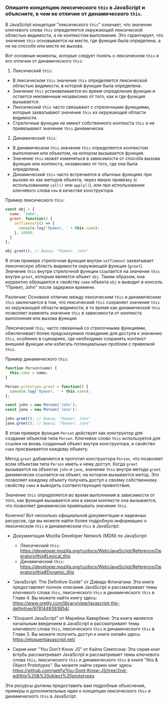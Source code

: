 ### Опишите концепцию лексического `this` в JavaScript и объясните, в чем ее отличие от динамического `this`.

В JavaScript концепция "лексического `this`" означает, что значение ключевого слова `this` определяется окружающей лексической областью видимости, а не контекстом выполнения. Это гарантирует, что значение `this` основывается на месте, где функция была определена, а не на способе или месте ее вызова.

Вот основные моменты, которые следует понять о лексическом `this` и его отличии от динамического `this`:

1. Лексический `this`:
- В лексическом `this` значение `this` определяется лексической областью видимости, в которой функция была определена.
- Значение `this` устанавливается во время определения функции и остается неизменным независимо от того, как и где функция вызывается.
- Лексический `this` часто связывают с стрелочными функциями, которые захватывают значение `this` из окружающей области видимости.
- Стрелочные функции не имеют собственного контекста `this` и не привязывают значение `this` динамически.

2. Динамический `this`:
- В динамическом `this` значение `this` определяется контекстом выполнения или объектом, на котором вызывается функция.
- Значение `this` может изменяться в зависимости от способа вызова функции или контекста, независимо от того, где она была определена.
- Динамический `this` часто встречается в обычных функциях при вызове их как методов объекта, через явную привязку (с использованием `call()` или `apply()`), или при использовании ключевого слова `new` в качестве конструктора.

Пример лексического `this`:

```javascript
const obj = {
  name: 'John',
  greet: function() {
    setTimeout(() => {
      console.log('Привет, ' + this.name);
    }, 1000);
  }
};

obj.greet(); // Вывод: "Привет, John"
```

В этом примере стрелочная функция внутри `setTimeout` захватывает лексическую область видимости окружающей функции (`greet`). Значение `this` внутри стрелочной функции ссылается на значение `this` внутри `greet`, которым является объект `obj`. Таким образом, она корректно обращается к свойству `name` объекта `obj` и выводит в консоль "Привет, John" после задержки времени.

Различие:
Основное отличие между лексическим `this` и динамическим `this` заключается в том, что лексический `this` сохраняет значение `this` из окружающей области видимости, в то время как динамический `this` позволяет изменять значение `this` в зависимости от контекста выполнения или вызова функции.

Лексический `this`, часто связанный со стрелочными функциями, обеспечивает более предсказуемое поведение для доступа к значению `this`, особенно в сценариях, где необходимо сохранять контекст внешней функции или избегать потенциальных проблем с привязкой `this`.

Пример динамического `this`:

```javascript
function Person(name) {
  this.name = name;
}

Person.prototype.greet = function() {
  console.log('Привет, ' + this.name);
};

const john = new Person('John');
const jane = new Person('Jane');

john.greet(); // Вывод: "Привет, John"
jane.greet(); // Вывод: "Привет, Jane"
```

В этом примере функция `Person` действует как конструктор для создания объектов типа `Person`. Ключевое слово `this` используется для ссылки на вновь созданный объект внутри конструктора, и свойство `name` присваивается каждому объекту.

Метод `greet` добавляется в прототип конструктора `Person`, что позволяет всем объектам типа `Person` иметь к нему доступ. Когда `greet` вызывается на объектах `john` и `jane`, значение `this` внутри метода `greet` динамически ссылается на объект, на котором вызывается метод. Это позволяет каждому объекту получать доступ к своему собственному свойству `name` и выводить соответствующее приветствие.

Значение `this` определяется во время выполнения в зависимости от того, как функция вызывается или в каком контексте она вызывается, что позволяет динамически привязывать значение `this`.

Конечно! Вот несколько официальной документации и надежных ресурсов, где вы можете найти более подробную информацию о лексическом `this` и динамическом `this` в JavaScript:

- Документация Mozilla Developer Network (MDN) по JavaScript:
  - Лексический `this`: https://developer.mozilla.org/ru/docs/Web/JavaScript/Reference/Operators/this#Lexical_this
  - Динамический `this`: https://developer.mozilla.org/ru/docs/Web/JavaScript/Reference/Operators/this#Dynamic_this

- "JavaScript: The Definitive Guide" от Дэвида Флэнагана: Эта книга предоставляет полное описание JavaScript и рассматривает темы ключевого слова `this`, лексического `this` и динамического `this` в Главе 4. Вы можете найти книгу здесь: https://www.oreilly.com/library/view/javascript-the-definitive/9781449393854/

- "Eloquent JavaScript" от Марейна Хавербеке: Эта книга является начальным введением в JavaScript и рассматривает темы ключевого слова `this`, лексического `this` и динамического `this` в Главе 3. Вы можете получить доступ к книге онлайн здесь: https://eloquentjavascript.net/

- Серия книг "You Don't Know JS" от Кайла Симпсона: Эта серия книг вглубь рассматривает JavaScript и рассматривает темы ключевого слова `this`, лексического `this` и динамического `this` в книге "this & Object Prototypes". Вы можете найти серию книг здесь: https://github.com/getify/You-Dont-Know-JS/tree/2nd-ed/this%20&%20object%20prototypes

Эти ресурсы должны предоставить вам подробные объяснения, примеры и дополнительные идеи о концепции лексического `this` и динамического `this` в JavaScript.
